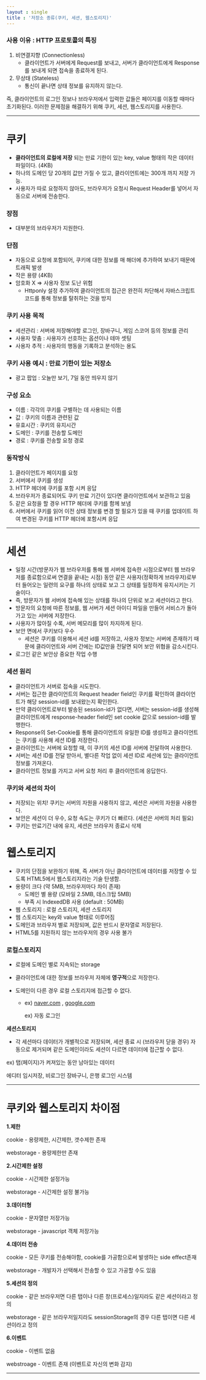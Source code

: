 ```yaml
---
layout : single
title : '저장소 종류(쿠키, 세션, 웹스토리지)'
---
```



### **사용 이유 : HTTP 프로토콜의 특징**

1. 비연결지향 (Connectionless)
   - 클라이언트가 서버에게 Request를 보내고, 서버가 클라이언트에게 Response를 보내게 되면 접속을 종료하게 된다.
2. 무상태 (Stateless)
   - 통신이 끝나면 상태 정보를 유지하지 않는다.

즉, 클라이언트의 로그인 정보나 브라우저에서 입력한 값들은 페이지를 이동할 때마다 초기화된다. 이러한 문제점을 해결하기 위해 쿠키, 세션, 웹스토리지를 사용한다.

------

# **쿠키**

- **클라이언트의 로컬에 저장** 되는 만료 기한이 있는 key, value 형태의 작은 데이터 파일이다. (4KB)
- 하나의 도메인 당 20개의 값만 가질 수 있고, 클라이언트에는 300개 까지 저장 가능.
- 사용자가 따로 요청하지 않아도, 브라우저가 요청시 Request Header를 넣어서 자동으로 서버에 전송한다.

### **장점**

- 대부분의 브라우저가 지원한다.

### **단점**

- 자동으로 요청에 포함되어, 쿠키에 대한 정보를 매 해더에 추가하여 보내기 때문에 트래픽 발생
- 작은 용량 (4KB)
- 암호화 X ⇒ 사용자 정보 도난 위험
  - Httponly 설정 추가하여 클라이언트의 접근은 완전히 차단해서 자바스크립트 코드를 통해 정보를 탈취하는 것을 방지

### **쿠키 사용 목적**

- 세션관리 : 서버에 저장해야할 로그인, 장바구니, 게임 스코어 등의 정보를 관리
- 사용자 맞춤 : 사용자가 선호하는 옵션이나 테마 셋팅
- 사용자 추적 : 사용자의 행동을 기록하고 분석하는 용도

### **쿠키 사용 예시 : 만료 기한이 있는 저장소**

- 광고 팝업 : 오늘만 보기, 7일 동안 띄우지 않기

### **구성 요소**

- 이름 : 각각의 쿠키를 구별하는 데 사용되는 이름
- 값 : 쿠키의 이름과 관련된 값
- 유효시간 : 쿠키의 유지시간
- 도메인 : 쿠키를 전송할 도메인
- 경로 : 쿠키를 전송할 요청 경로

### **동작방식**

1. 클라이언트가 페이지를 요청
2. 서버에서 쿠키를 생성
3. HTTP 헤더에 쿠키를 포함 시켜 응답
4. 브라우저가 종료되어도 쿠키 만료 기간이 있다면 클라이언트에서 보관하고 있음
5. 같은 요청을 할 경우 HTTP 헤더에 쿠키를 함께 보냄
6. 서버에서 쿠키를 읽어 이전 상태 정보를 변경 할 필요가 있을 때 쿠키를 업데이트 하여 변경된 쿠키를 HTTP 헤더에 포함시켜 응답

------

# **세션**

- 일정 시간(방문자가 웹 브라우저를 통해 웹 서버에 접속한 시점으로부터 웹 브라우저를 종료함으로써 연결을 끝내는 시점) 동안 같은 사용자(정확하게 브라우저)로부터 들어오는 일련의 요구를 하나의 상태로 보고 그 상태를 일정하게 유지시키는 기술이다. 
- 즉, 방문자가 웹 서버에 접속해 있는 상태를 하나의 단위로 보고 세션이라고 한다.  
- 방문자의 요청에 따른 정보를, 웹 서버가 세션 아이디 파일을 만들어 서비스가 돌아가고 있는 서버에 저장한다. 
- 사용자가 많아질 수록, 서버 메모리를 많이 차지하게 된다.
- 보안 면에서 쿠키보다 우수
  - 세션은 쿠키를 이용해서 세션 id를 저장하고, 사용자 정보는 서버에 존재하기 때문에 클라이언트와 서버 간에는 ID값만을 전달면 되어 보안 위협을 감소시킨다.
- 로그인 같은 보안상 중요한 작업 수행

### **세션 원리**

- 클라이언트가 서버로 접속을 시도한다.
- 서버는 접근한 클라이언트의 Request header field인 쿠키를 확인하여 클라이언트가 해당 session-id를 보내왔는지 확인한다.
- 만약 클라이언트로부터 발송된 session-id가 없다면, 서버는 session-id를 생성해 클라이언트에게 response-header field인 set cookie 값으로 session-id를 발행한다.
- Response의 Set-Cookie를 통해 클라이언트의 유일한 ID를 생성하고 클라이언트는 쿠키를 사용해 세션 ID를 저장한다.
- 클라이언트는 서버에 요청할 때, 이 쿠키의 세션 ID를 서버에 전달하여 사용한다.
- 서버는 세션 ID를 전달 받아서, 별다른 작업 없이 세션 ID로 세션에 있는 클라이언트 정보를 가져온다.
- 클라이언트 정보를 가지고 서버 요청 처리 후 클라이언트에 응답한다.

### **쿠키와 세션의 차이**

- 저장되는 위치! 쿠키는 서버의 자원을 사용하지 않고, 세션은 서버의 자원을 사용한다.
- 보안은 세션이 더 우수, 요청 속도는 쿠키가 더 빠르다. (세션은 서버의 처리 필요)
- 쿠키는 만료기간 내에 유지, 세션은 브라우저 종료시 삭제

# **웹스토리지**

- 쿠키의 단점을 보완하기 위해, 즉 서버가 아닌 클라이언트에 데이터를 저장할 수 있도록 HTML5에서 웹스토리지라는 기술 탄생함.
- 용량이 크다 (약 5MB, 브라우저마다 차이 존재)
  - 도메인 별 용량 (모바일 2.5MB, 데스크탑 5MB)
  - 부족 시 IndexedDB 사용 (default : 50MB)
- 웹 스토리지 : 로컬 스토리지, 세션 스토리지
- 웹 스토리지는 key와 value 형태로 이루어짐
- 도메인과 브라우저 별로 저장되며, 값은 반드시 문자열로 저장된다.
- HTML5를 지원하지 않는 브라우저의 경우 사용 불가

### **로컬스토리지**

- 로컬에 도메인 별로 지속되는 storage

- 클라이언트에 대한 정보를 브라우저 자체에 **영구적**으로 저장한다.

- 도메인이 다른 경우 로컬 스토리지에 접근할 수 없다.

  - ex) [naver.com](http://naver.com/) , [google.com](http://google.com/)

    ex) 자동 로그인

**세션스토리지**

- 각 세션마다 데이터가 개별적으로 저장되며, 세션 종료 시 (브라우저 닫을 경우) 자동으로 제거되며 같은 도메인이라도 세션이 다르면 데이터에 접근할 수 없다.

ex) 탭(페이지)가 켜져있는 동안 남아있는 데이터

에디터 임시저장, 비로그인 장바구니, 은행 로그인 시스템


------
# 쿠키와 웹스토리지 차이점


**1.제한**

cookie - 용량제한, 시간제한, 갯수제한 존재

webstorage - 용량제한만 존재

**2.시간제한 설정**

cookie - 시간제한 설정가능

webstorage - 시간제한 설정 불가능

**3.데이터형**

cookie - 문자열만 저장가능

webstorage - javascript 객체 저장가능

**4.데이터 전송**

cookie - 모든 쿠키를 전송해야함, cookie를 가공함으로써 발생하는 side effect존재

webstorage - 개발자가 선택해서 전송할 수 있고 가공할 수도 있음

**5.세션의 정의**

cookie - 같은 브라우저면 다른 탭이나 다른 창(프로세스)일지라도 같은 세션이라고 정의

webstorage - 같은 브라우저일지라도 sessionStorage의 경우 다른 탭이면 다른 세션이라고 정의

**6.이벤트**

cookie - 이벤트 없음

webstroage - 이벤트 존재 (이벤트로 자신의 변화 감지)

------


